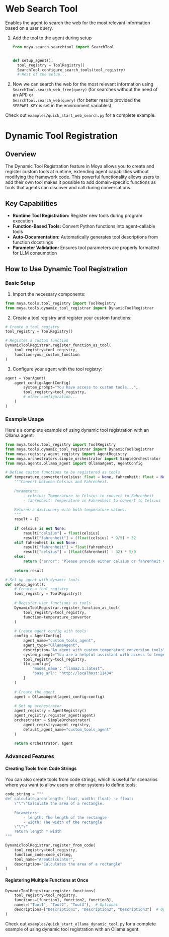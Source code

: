 # Web Search Tool
Enables the agent to search the web for the most relevant information based on a user query.

1. Add the tool to the agent during setup

    ```python
    from moya.search.searchtool import SearchTool


    def setup_agent():
      tool_registry = ToolRegistry()
      SearchTool.configure_search_tools(tool_registry)
      # Rest of the setup...
    ```

2. Now we can search the web for the most relevant information using `SearchTool.search_web_free(query)` (for searches without the need of an API) or \
 `SearchTool.search_web(query)` (for better results provided the `SERPAPI_KEY` is set in the environment variables).



Check out `examples/quick_start_web_search.py` for a complete example.

#

# Dynamic Tool Registration
## Overview
The Dynamic Tool Registration feature in Moya allows you to create and register custom tools at runtime, extending agent capabilities without modifying the framework code. This powerful functionality allows users to add their own tool makes it possible to add domain-specific functions as tools that agents can discover and call during conversations.

## Key Capabilities
- **Runtime Tool Registration:** Register new tools during program execution
- **Function-Based Tools:** Convert Python functions into agent-callable tools
- **Auto-Documentation:** Automatically generates tool descriptions from function docstrings
- **Parameter Validation:** Ensures tool parameters are properly formatted for LLM consumption

## How to Use Dynamic Tool Registration
### Basic Setup

1) Import the necessary components:
```python
from moya.tools.tool_registry import ToolRegistry
from moya.tools.dynamic_tool_registrar import DynamicToolRegistrar
```

2) Create a tool registry and register your custom functions:
```python
# Create a tool registry
tool_registry = ToolRegistry()

# Register a custom function
DynamicToolRegistrar.register_function_as_tool(
    tool_registry=tool_registry,
    function=your_custom_function
)
```

3) Configure your agent with the tool registry:
```python
agent = YourAgent(
    agent_config=AgentConfig(
        system_prompt="You have access to custom tools...",
        tool_registry=tool_registry,
        # other configuration...
    )
)
```

### Example Usage
Here's a complete example of using dynamic tool registration with an Ollama agent:
```python
from moya.tools.tool_registry import ToolRegistry
from moya.tools.dynamic_tool_registrar import DynamicToolRegistrar
from moya.registry.agent_registry import AgentRegistry
from moya.orchestrators.simple_orchestrator import SimpleOrchestrator
from moya.agents.ollama_agent import OllamaAgent, AgentConfig

# Define custom functions to be registered as tools
def temperature_converter(celsius: float = None, fahrenheit: float = None) -> dict:
    """Convert between Celsius and Fahrenheit.
    
    Parameters:
        - celsius: Temperature in Celsius to convert to Fahrenheit
        - fahrenheit: Temperature in Fahrenheit to convert to Celsius
    
    Returns a dictionary with both temperature values.
    """
    result = {}
    
    if celsius is not None:
        result["celsius"] = float(celsius)
        result["fahrenheit"] = (float(celsius) * 9/5) + 32
    elif fahrenheit is not None:
        result["fahrenheit"] = float(fahrenheit)
        result["celsius"] = (float(fahrenheit) - 32) * 5/9
    else:
        return {"error": "Please provide either celsius or fahrenheit value"}
        
    return result

# Set up agent with dynamic tools
def setup_agent():
    # Create a tool registry
    tool_registry = ToolRegistry()
    
    # Register user functions as tools
    DynamicToolRegistrar.register_function_as_tool(
        tool_registry=tool_registry,
        function=temperature_converter
    )
    
    # Create agent config with tools
    config = AgentConfig(
        agent_name="custom_tools_agent",
        agent_type="OllamaAgent",
        description="An agent with custom temperature conversion tools",
        system_prompt="You are a helpful assistant with access to temperature conversion tools.",
        tool_registry=tool_registry,
        llm_config={
            'model_name': "llama3.1:latest",
            'base_url': "http://localhost:11434"
        }
    )
    
    # Create the agent
    agent = OllamaAgent(agent_config=config)
    
    # Set up orchestrator
    agent_registry = AgentRegistry()
    agent_registry.register_agent(agent)
    orchestrator = SimpleOrchestrator(
        agent_registry=agent_registry,
        default_agent_name="custom_tools_agent"
    )
    
    return orchestrator, agent
```

### Advanced Features
#### Creating Tools from Code Strings

You can also create tools from code strings, which is useful for scenarios where you want to allow users or other systems to define tools:

```python
code_string = """
def calculate_area(length: float, width: float) -> float:
    \"\"\"Calculate the area of a rectangle.
    
    Parameters:
        - length: The length of the rectangle
        - width: The width of the rectangle
    \"\"\"
    return length * width
"""

DynamicToolRegistrar.register_from_code(
    tool_registry=tool_registry,
    function_code=code_string,
    tool_name="AreaCalculator",
    description="Calculates the area of a rectangle"
)
```

#### Registering Multiple Functions at Once
```python
DynamicToolRegistrar.register_functions(
    tool_registry=tool_registry,
    functions=[function1, function2, function3],
    names=["Tool1", "Tool2", "Tool3"],  # Optional
    descriptions=["Description1", "Description2", "Description3"]  # Optional
)
```

Check out `examples/quick_start_ollama_dynamic_tool.py` for a complete example of using dynamic tool registration with an Ollama agent.